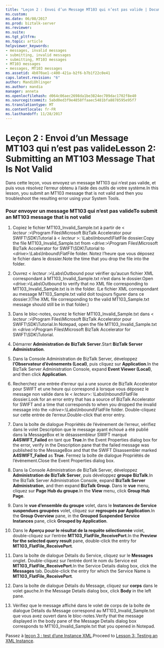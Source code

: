 ```yaml
---
title: "Leçon 2 : Envoi d’un Message MT103 qui n’est pas valide | Documents Microsoft"
ms.custom: 
ms.date: 06/08/2017
ms.prod: biztalk-server
ms.reviewer: 
ms.suite: 
ms.tgt_pltfrm: 
ms.topic: article
helpviewer_keywords:
- messages, invalid messages
- submitting, invalid messages
- submitting, MT103 messages
- MT103 messages
- messages, MT103 messages
ms.assetid: 4b070ae1-c400-421a-b2f6-b7b1f22c0e41
caps.latest.revision: "6"
author: MandiOhlinger
ms.author: mandia
manager: anneta
ms.openlocfilehash: d064c06aec2698da1be3824ec709dac1702f8e40
ms.sourcegitcommit: 5abd0ed3f9e4858ffaaec5481bfa8878595e95f7
ms.translationtype: MT
ms.contentlocale: fr-FR
ms.lasthandoff: 11/28/2017
---
```

# <a name="lesson-2-submitting-an-mt103-message-that-is-not-valid"></a><span data-ttu-id="c9a1e-102">Leçon 2 : Envoi d’un Message MT103 qui n’est pas valide</span><span class="sxs-lookup"><span data-stu-id="c9a1e-102">Lesson 2: Submitting an MT103 Message That Is Not Valid</span></span>
<span data-ttu-id="c9a1e-103">Dans cette leçon, vous envoyez un message MT103 qui n’est pas valide, et puis vous résolvez l’erreur obtenu à l’aide des outils de votre système.</span><span class="sxs-lookup"><span data-stu-id="c9a1e-103">In this lesson, you submit an MT103 message that is not valid and then you troubleshoot the resulting error using your System Tools.</span></span>  
  
### <a name="to-submit-an-mt103-message-that-is-not-valid"></a><span data-ttu-id="c9a1e-104">Pour envoyer un message MT103 qui n’est pas valide</span><span class="sxs-lookup"><span data-stu-id="c9a1e-104">To submit an MT103 message that is not valid</span></span>  
  
1.  <span data-ttu-id="c9a1e-105">Copiez le fichier MT103_Invalid_Sample.txt à partir de \< *lecteur :*\>\Program Files\Microsoft BizTalk Accelerator pour SWIFT\SDK\Tutorial à \< *lecteur* \>: \Labs\Inbound\FlatFile dossier.</span><span class="sxs-lookup"><span data-stu-id="c9a1e-105">Copy the file MT103_Invalid_Sample.txt from \<*drive:*\>\Program Files\Microsoft BizTalk Accelerator for SWIFT\SDK\Tutorial to \<*drive*\>:\Labs\Inbound\FlatFile folder.</span></span> <span data-ttu-id="c9a1e-106">Notez l’heure que vous déposez le fichier dans le dossier.</span><span class="sxs-lookup"><span data-stu-id="c9a1e-106">Note the time that you drop the file into the folder.</span></span>  
  
2.  <span data-ttu-id="c9a1e-107">Ouvrez \< *lecteur :*\>\Labs\Outbound pour vérifier qu’aucun fichier XML correspondant à MT103_Invalid_Sample.txt n’est dans le dossier.</span><span class="sxs-lookup"><span data-stu-id="c9a1e-107">Open \<*drive:*\>\Labs\Outbound to verify that no XML file corresponding to MT103_Invalid_Sample.txt is in the folder.</span></span> <span data-ttu-id="c9a1e-108">(Le fichier XML correspondant au message MT103_Sample.txt valid doit toujours figurer dans ce dossier.)</span><span class="sxs-lookup"><span data-stu-id="c9a1e-108">(The XML file corresponding to the valid MT103_Sample.txt message should still be in that folder.)</span></span>  
  
3.  <span data-ttu-id="c9a1e-109">Dans le bloc-notes, ouvrez le fichier MT103_Invalid_Sample.txt dans \< *lecteur :*\>\Program Files\Microsoft BizTalk Accelerator pour SWIFT\SDK\Tutorial.</span><span class="sxs-lookup"><span data-stu-id="c9a1e-109">In Notepad, open the file MT103_Invalid_Sample.txt in \<*drive:*\>\Program Files\Microsoft BizTalk Accelerator for SWIFT\SDK\Tutorial.</span></span>  
  
4.  <span data-ttu-id="c9a1e-110">Démarrer **Administration de BizTalk Server**.</span><span class="sxs-lookup"><span data-stu-id="c9a1e-110">Start **BizTalk Server Administration**.</span></span>  
  
5.  <span data-ttu-id="c9a1e-111">Dans la Console Administration de BizTalk Server, développez **l’Observateur d’événements (Local)**, puis cliquez sur **Application**.</span><span class="sxs-lookup"><span data-stu-id="c9a1e-111">In the BizTalk Server Administration Console, expand **Event Viewer (Local)**, and then click **Application**.</span></span>  
  
6.  <span data-ttu-id="c9a1e-112">Recherchez une entrée d’erreur qui a une source de BizTalk Accelerator pour SWIFT et une heure qui correspond à lorsque vous déposez le message non valide dans le \< *lecteur*\>: \Labs\Inbound\FlatFile dossier.</span><span class="sxs-lookup"><span data-stu-id="c9a1e-112">Look for an error entry that has a source of BizTalk Accelerator for SWIFT and a time that corresponds to when you dropped the invalid message into the \<*drive*\>:\Labs\Inbound\FlatFile folder.</span></span> <span data-ttu-id="c9a1e-113">Double-cliquez sur cette entrée de l’erreur.</span><span class="sxs-lookup"><span data-stu-id="c9a1e-113">Double-click that error entry.</span></span>  
  
7.  <span data-ttu-id="c9a1e-114">Dans la boîte de dialogue Propriétés de l’événement de l’erreur, vérifiez dans le volet Description que le message ayant échoué a été publié dans la MessageBox et le désassembleur SWIFT marqué **A4SWIFT_Failed** en tant que **True**.</span><span class="sxs-lookup"><span data-stu-id="c9a1e-114">In the Event Properties dialog box for the error, verify in the Description pane that the failed message was published to the MessageBox and that the SWIFT Disassembler marked **A4SWIFT_Failed** as **True**.</span></span> <span data-ttu-id="c9a1e-115">Fermez la boîte de dialogue Propriétés de l’événement.</span><span class="sxs-lookup"><span data-stu-id="c9a1e-115">Close the Event Properties dialog box.</span></span>  
  
8.  <span data-ttu-id="c9a1e-116">Dans la Console Administration de BizTalk Server, développez **Administration de BizTalk Server**, puis développez **groupe BizTalk**.</span><span class="sxs-lookup"><span data-stu-id="c9a1e-116">In the BizTalk Server Administration Console, expand **BizTalk Server Administration**, and then expand **BizTalk Group**.</span></span> <span data-ttu-id="c9a1e-117">Dans le **vue** menu, cliquez sur **Page Hub du groupe**.</span><span class="sxs-lookup"><span data-stu-id="c9a1e-117">In the **View** menu, click **Group Hub Page**.</span></span>  
  
9. <span data-ttu-id="c9a1e-118">Dans le **vue d’ensemble du groupe** volet, dans le **Instances de Service suspendues groupées** volet, cliquez sur **regroupés par Application**.</span><span class="sxs-lookup"><span data-stu-id="c9a1e-118">In the **Group Overview** pane, in the **Grouped Suspended Service Instances** pane, click **Grouped by Application**.</span></span>  
  
10. <span data-ttu-id="c9a1e-119">Dans le **Aperçu pour le résultat de la requête sélectionnée** volet, double-cliquez sur l’entrée **MT103_FlatFile_ReceivePort**.</span><span class="sxs-lookup"><span data-stu-id="c9a1e-119">In the **Preview for the selected query result** pane, double-click the entry for **MT103_FlatFile_ReceivePort**.</span></span>  
  
11. <span data-ttu-id="c9a1e-120">Dans la boîte de dialogue Détails du Service, cliquez sur le **Messages** onglet. Double-cliquez sur l’entrée dont le nom du Service est **MT103_FlatFile_ReceivePort**.</span><span class="sxs-lookup"><span data-stu-id="c9a1e-120">In the Service Details dialog box, click the **Messages** tab. Double-click the entry for which the Service Name is **MT103_FlatFile_ReceivePort**.</span></span>  
  
12. <span data-ttu-id="c9a1e-121">Dans la boîte de dialogue Détails du Message, cliquez sur **corps** dans le volet gauche.</span><span class="sxs-lookup"><span data-stu-id="c9a1e-121">In the Message Details dialog box, click **Body** in the left pane.</span></span>  
  
13. <span data-ttu-id="c9a1e-122">Vérifiez que le message affiché dans le volet de corps de la boîte de dialogue Détails du Message correspond au MT103_Invalid_Sample.txt que vous avez ouvert dans le bloc-notes.</span><span class="sxs-lookup"><span data-stu-id="c9a1e-122">Verify that the message displayed in the body pane of the Message Details dialog box corresponds to MT103_Invalid_Sample.txt that you opened in Notepad.</span></span>  
  
 <span data-ttu-id="c9a1e-123">Passez à [leçon 3 : test d’une Instance XML](../../adapters-and-accelerators/accelerator-swift/lesson-3-testing-an-xml-instance.md).</span><span class="sxs-lookup"><span data-stu-id="c9a1e-123">Proceed to [Lesson 3: Testing an XML Instance](../../adapters-and-accelerators/accelerator-swift/lesson-3-testing-an-xml-instance.md).</span></span>
